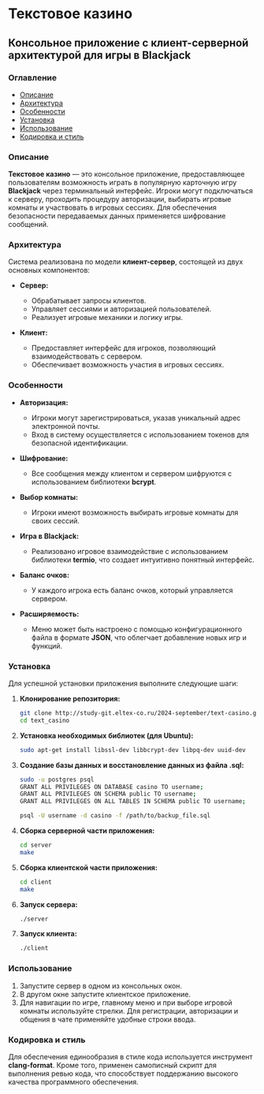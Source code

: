 # Текстовое казино

## Консольное приложение с клиент-серверной архитектурой для игры в Blackjack

### Оглавление

- [Описание](#описание)
- [Архитектура](#архитектура)
- [Особенности](#особенности)
- [Установка](#установка)
- [Использование](#использование)
- [Кодировка и стиль](#кодировка-и-стиль)

### Описание

**Текстовое казино** — это консольное приложение, предоставляющее пользователям возможность играть в популярную карточную игру **Blackjack** через терминальный интерфейс. Игроки могут подключаться к серверу, проходить процедуру авторизации, выбирать игровые комнаты и участвовать в игровых сессиях. Для обеспечения безопасности передаваемых данных применяется шифрование сообщений.

### Архитектура

Система реализована по модели **клиент-сервер**, состоящей из двух основных компонентов:

- **Сервер:** 
  - Обрабатывает запросы клиентов.
  - Управляет сессиями и авторизацией пользователей.
  - Реализует игровые механики и логику игры.

- **Клиент:** 
  - Предоставляет интерфейс для игроков, позволяющий взаимодействовать с сервером.
  - Обеспечивает возможность участия в игровых сессиях.

### Особенности

- **Авторизация:** 
  - Игроки могут зарегистрироваться, указав уникальный адрес электронной почты.
  - Вход в систему осуществляется с использованием токенов для безопасной идентификации.

- **Шифрование:** 
  - Все сообщения между клиентом и сервером шифруются с использованием библиотеки **bcrypt**.

- **Выбор комнаты:** 
  - Игроки имеют возможность выбирать игровые комнаты для своих сессий.

- **Игра в Blackjack:** 
  - Реализовано игровое взаимодействие с использованием библиотеки **termio**, что создает интуитивно понятный интерфейс.

- **Баланс очков:** 
  - У каждого игрока есть баланс очков, который управляется сервером.

- **Расширяемость:** 
  - Меню может быть настроено с помощью конфигурационного файла в формате **JSON**, что облегчает добавление новых игр и функций.

### Установка

Для успешной установки приложения выполните следующие шаги:

1. **Клонирование репозитория:**

   ```bash
   git clone http://study-git.eltex-co.ru/2024-september/text-casino.git
   cd text_casino
   ```
   
2. **Установка необходимых библиотек (для Ubuntu):**

   ```bash
   sudo apt-get install libssl-dev libbcrypt-dev libpq-dev uuid-dev
   ```
    
3. **Создание базы данных и восстановление данных из файла .sql:**

   ```bash
   sudo -u postgres psql
   GRANT ALL PRIVILEGES ON DATABASE casino TO username;
   GRANT ALL PRIVILEGES ON SCHEMA public TO username;
   GRANT ALL PRIVILEGES ON ALL TABLES IN SCHEMA public TO username;
   ```

   ```bash
   psql -U username -d casino -f /path/to/backup_file.sql
   ```

4. **Сборка серверной части приложения:**

   ```bash
   cd server
   make
   ```
   
5. **Сборка клиентской части приложения:**

   ```bash
   cd client
   make
   ```

6. **Запуск сервера:**

   ```bash
   ./server
   ```

7. **Запуск клиента:**

   ```bash
   ./client
   ```

### Использование

1. Запустите сервер в одном из консольных окон.
2. В другом окне запустите клиентское приложение.
3. Для навигации по игре, главному меню и при выборе игровой комнаты используйте стрелки. Для регистрации, авторизации и общения в чате применяйте удобные строки ввода.

### Кодировка и стиль

Для обеспечения единообразия в стиле кода используется инструмент **clang-format**. Кроме того, применен самописный скрипт для выполнения ревью кода, что способствует поддержанию высокого качества программного обеспечения.
